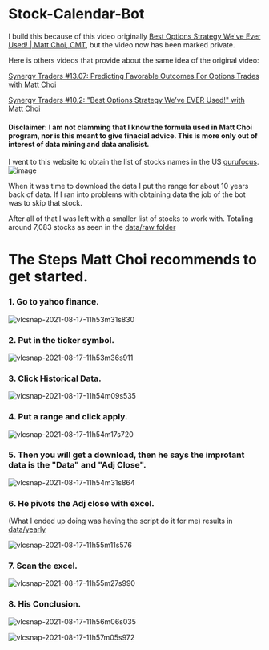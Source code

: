# Stock-Calendar-Bot

I build this because of this video originally [Best Options Strategy We've Ever Used! | Matt Choi, CMT](https://www.youtube.com/watch?v=vHnQMTl5jkQ), but the video now has been marked private. 

Here is others videos that provide about the same idea of the original video:

[Synergy Traders #13.07: Predicting Favorable Outcomes For Options Trades with Matt Choi](https://www.youtube.com/watch?v=RAzuPtb2JUg)

[Synergy Traders #10.2: "Best Options Strategy We’ve EVER Used!" with Matt Choi](https://www.youtube.com/watch?v=lVIdj3P9Dfc)



#### Disclaimer: I am not clamming that I know the formula used in Matt Choi program, nor is this meant to give finacial advice. This is more only out of interest of data mining and data analisist.



I went to this website to obtain the list of stocks names in the US [gurufocus](https://www.gurufocus.com/stock_list.php).
![image](https://user-images.githubusercontent.com/21014768/129580026-f789fa8b-fcf2-4d5f-9b7a-5a4421b478b8.png)

When it was time to download the data I put the range for about 10 years back of data.
If I ran into problems with obtaining data the job of the bot was to skip that stock.

After all of that I was left with a smaller list of stocks to work with.
Totaling around 7,083 stocks as seen in the [data/raw folder](https://github.com/mymggithub/Stock-Calendar-Bot/tree/main/data/raw)


# The Steps Matt Choi recommends to get started.

### 1. Go to yahoo finance. 

![vlcsnap-2021-08-17-11h53m31s830](https://user-images.githubusercontent.com/21014768/129774105-6a2974f3-c432-4bd6-85f8-be1cff3e9fbf.png)

### 2. Put in the ticker symbol. 

![vlcsnap-2021-08-17-11h53m36s911](https://user-images.githubusercontent.com/21014768/129774182-68e35393-59e5-4575-9888-706aac205c59.png)

### 3. Click Historical Data. 

![vlcsnap-2021-08-17-11h54m09s535](https://user-images.githubusercontent.com/21014768/129774426-fd5f2c0e-2bcd-46c9-8231-9b295b39b69d.png)

### 4. Put a range and click apply. 

![vlcsnap-2021-08-17-11h54m17s720](https://user-images.githubusercontent.com/21014768/129774647-4f064823-da5b-40d1-b0cb-1a64521483ab.png)

### 5. Then you will get a download, then he says the improtant data is the "Data" and "Adj Close". 

![vlcsnap-2021-08-17-11h54m31s864](https://user-images.githubusercontent.com/21014768/129774764-6e0df486-a86b-4538-92ec-80e8571dd5df.png)


### 6. He pivots the Adj close with excel. 
(What I ended up doing was having the script do it for me) results in [data/yearly](https://github.com/mymggithub/Stock-Calendar-Bot/tree/main/data/yearly)

![vlcsnap-2021-08-17-11h55m11s576](https://user-images.githubusercontent.com/21014768/129775900-649b5297-28cf-46c8-8ef8-dedefb2fdb9f.png)

### 7. Scan the excel. 

![vlcsnap-2021-08-17-11h55m27s990](https://user-images.githubusercontent.com/21014768/129776244-6aedd226-b603-4775-8d44-73cbe6374adb.png)

### 8. His Conclusion. 

![vlcsnap-2021-08-17-11h56m06s035](https://user-images.githubusercontent.com/21014768/129776582-211b4123-67dc-43c4-9bb6-b2dce679522c.png)

![vlcsnap-2021-08-17-11h57m05s972](https://user-images.githubusercontent.com/21014768/129776591-9df435e0-18a5-405b-8b72-e64bcacac575.png)

